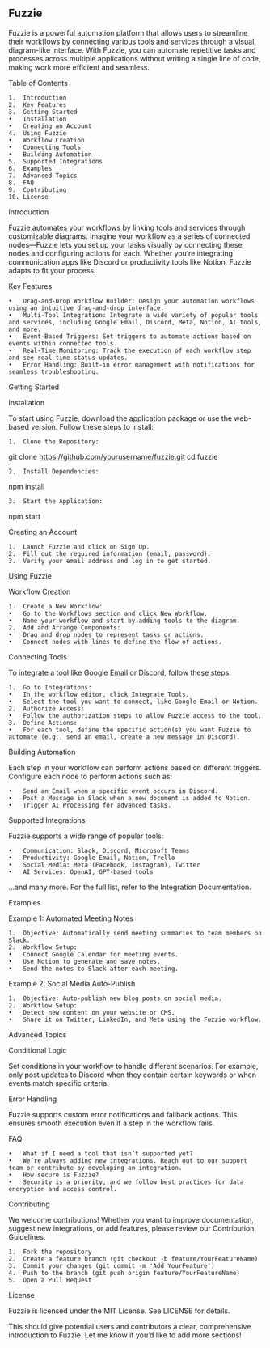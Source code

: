 ## Fuzzie

Fuzzie is a powerful automation platform that allows users to streamline their workflows by connecting various tools and services through a visual, diagram-like interface. With Fuzzie, you can automate repetitive tasks and processes across multiple applications without writing a single line of code, making work more efficient and seamless.

Table of Contents

	1.	Introduction
	2.	Key Features
	3.	Getting Started
	•	Installation
	•	Creating an Account
	4.	Using Fuzzie
	•	Workflow Creation
	•	Connecting Tools
	•	Building Automation
	5.	Supported Integrations
	6.	Examples
	7.	Advanced Topics
	8.	FAQ
	9.	Contributing
	10.	License

Introduction

Fuzzie automates your workflows by linking tools and services through customizable diagrams. Imagine your workflow as a series of connected nodes—Fuzzie lets you set up your tasks visually by connecting these nodes and configuring actions for each. Whether you’re integrating communication apps like Discord or productivity tools like Notion, Fuzzie adapts to fit your process.

Key Features

	•	Drag-and-Drop Workflow Builder: Design your automation workflows using an intuitive drag-and-drop interface.
	•	Multi-Tool Integration: Integrate a wide variety of popular tools and services, including Google Email, Discord, Meta, Notion, AI tools, and more.
	•	Event-Based Triggers: Set triggers to automate actions based on events within connected tools.
	•	Real-Time Monitoring: Track the execution of each workflow step and see real-time status updates.
	•	Error Handling: Built-in error management with notifications for seamless troubleshooting.

Getting Started

Installation

To start using Fuzzie, download the application package or use the web-based version. Follow these steps to install:

	1.	Clone the Repository:

git clone https://github.com/yourusername/fuzzie.git
cd fuzzie


	2.	Install Dependencies:

npm install


	3.	Start the Application:

npm start



Creating an Account

	1.	Launch Fuzzie and click on Sign Up.
	2.	Fill out the required information (email, password).
	3.	Verify your email address and log in to get started.

Using Fuzzie

Workflow Creation

	1.	Create a New Workflow:
	•	Go to the Workflows section and click New Workflow.
	•	Name your workflow and start by adding tools to the diagram.
	2.	Add and Arrange Components:
	•	Drag and drop nodes to represent tasks or actions.
	•	Connect nodes with lines to define the flow of actions.

Connecting Tools

To integrate a tool like Google Email or Discord, follow these steps:

	1.	Go to Integrations:
	•	In the workflow editor, click Integrate Tools.
	•	Select the tool you want to connect, like Google Email or Notion.
	2.	Authorize Access:
	•	Follow the authorization steps to allow Fuzzie access to the tool.
	3.	Define Actions:
	•	For each tool, define the specific action(s) you want Fuzzie to automate (e.g., send an email, create a new message in Discord).

Building Automation

Each step in your workflow can perform actions based on different triggers. Configure each node to perform actions such as:

	•	Send an Email when a specific event occurs in Discord.
	•	Post a Message in Slack when a new document is added to Notion.
	•	Trigger AI Processing for advanced tasks.

Supported Integrations

Fuzzie supports a wide range of popular tools:

	•	Communication: Slack, Discord, Microsoft Teams
	•	Productivity: Google Email, Notion, Trello
	•	Social Media: Meta (Facebook, Instagram), Twitter
	•	AI Services: OpenAI, GPT-based tools

…and many more. For the full list, refer to the Integration Documentation.

Examples

Example 1: Automated Meeting Notes

	1.	Objective: Automatically send meeting summaries to team members on Slack.
	2.	Workflow Setup:
	•	Connect Google Calendar for meeting events.
	•	Use Notion to generate and save notes.
	•	Send the notes to Slack after each meeting.

Example 2: Social Media Auto-Publish

	1.	Objective: Auto-publish new blog posts on social media.
	2.	Workflow Setup:
	•	Detect new content on your website or CMS.
	•	Share it on Twitter, LinkedIn, and Meta using the Fuzzie workflow.

Advanced Topics

Conditional Logic

Set conditions in your workflow to handle different scenarios. For example, only post updates to Discord when they contain certain keywords or when events match specific criteria.

Error Handling

Fuzzie supports custom error notifications and fallback actions. This ensures smooth execution even if a step in the workflow fails.

FAQ

	•	What if I need a tool that isn’t supported yet?
	•	We’re always adding new integrations. Reach out to our support team or contribute by developing an integration.
	•	How secure is Fuzzie?
	•	Security is a priority, and we follow best practices for data encryption and access control.

Contributing

We welcome contributions! Whether you want to improve documentation, suggest new integrations, or add features, please review our Contribution Guidelines.

	1.	Fork the repository
	2.	Create a feature branch (git checkout -b feature/YourFeatureName)
	3.	Commit your changes (git commit -m 'Add YourFeature')
	4.	Push to the branch (git push origin feature/YourFeatureName)
	5.	Open a Pull Request

License

Fuzzie is licensed under the MIT License. See LICENSE for details.

This should give potential users and contributors a clear, comprehensive introduction to Fuzzie. Let me know if you’d like to add more sections!
